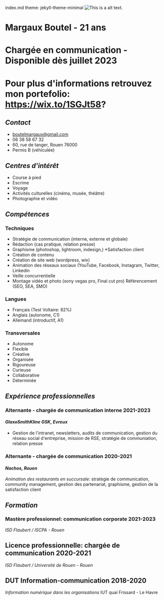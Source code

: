 index.md
theme: jekyll-theme-minimal
![This is a alt text.](DSCF4028.png "This is a sample image.")
# Margaux Boutel - 21 ans
# Chargée en communication - Disponible dès juillet 2023
# Pour plus d'informations retrouvez mon portefolio: https://wix.to/1SGJt58?

## *Contact*
- boutelmargaux@gmail.com
- 06 38 58 67 32
- 60, rue de tanger, Rouen 76000
- Permis B (véhiculée)

## *Centres d'intérêt*
- Course à pied
- Escrime
- Voyage
- Activités culturelles (cinéma, musée, théâtre)
- Photographie et vidéo

## *Compétences*
### Techniques
* Stratégie de communication (interne, externe et globale)
* Rédaction (cas pratique, relation presse)
* Graphisme (photoshop, lightroom, indesign,)
 *Satisfaction client
* Création de contenu
* Création de site web (wordpress, wix)
* Animation des réseaux sociaux (YouTube, Facebook, Instagram, Twitter, Linkedin
* Veille concurrentielle
* Montage vidéo et photo (sony vegas pro, Final cut pro)
Référencement (SEO, SEA, SMO)

### Langues
* Français (Test Voltaire: 82%)
* Anglais (autonome, C1)
* Allemand (introductif, A1)

### Transversales
* Autonome 
* Flexible
* Créative
* Organisée
* Rigoureuse
* Curieuse
* Collaborative
* Déterminée

## *Expérience professionnelles*
### Alternante - chargée de communication interne 2021-2023
#### *GlaxoSmithKline GSK, Evreux*
- Gestion de l'intranet, newsletters, audits de communication, gestion du réseau social d'entreprise, mission de RSE, stratégie de communiation, relation presse

### Alternante - chargée de communication 2020-2021
#### *Nachos, Rouen*
*Animation des restaurants en succursale*: stratégie de communication, community management, gestion des partenariat, graphisme, gestion de la satisfaction client

## *Formation*
### Mastère professionnel: communication corporate 2021-2023
*ISD Flaubert / ISCPA - Rouen*
## Licence professionnelle: chargée de communication 2020-2021
*ISD Flaubert / Université de Rouen - Rouen*
## DUT Information-communication 2018-2020
*Information numérique dans les organisations*
IUT quai Frissard - Le Havre

